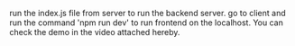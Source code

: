 run the index.js file from server to run the backend server. go to client and run the command 'npm run dev' to run frontend on the localhost.
You can check the demo in the video attached hereby.
